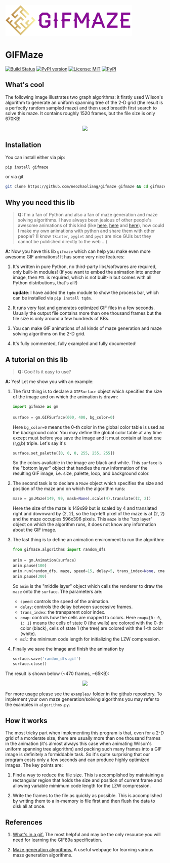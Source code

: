 <p align="left"><img src="logo.svg" width="400"/></p>

# GIFMaze

[![Build Status](https://travis-ci.org/neozhaoliang/gifmaze.svg?branch=master)](https://travis-ci.org/neozhaoliang/gifmaze) [![PyPI version](https://badge.fury.io/py/gifmaze.svg)](https://badge.fury.io/py/gifmaze) [![License: MIT](https://img.shields.io/badge/License-MIT-red.svg)](https://opensource.org/licenses/MIT) [![PyPI](https://img.shields.io/pypi/pyversions/pytest.svg)]()


## What's cool

The following image illustrates two graph algorithms: it firstly used Wilson's algorithm to generate an uniform spanning tree of the 2-D grid (the result is a perfectly random sampled maze) and then used breadth first search to solve this maze. It contains roughly 1520 frames, but the file size is only 670KB! 

<p align="center"><img src="https://neozhaoliang.github.io/img/gifmaze/wilson-bfs.gif"></p>


## Installation

You can install either via pip:

```bash
pip install gifmaze
```
or via git

```bash
git clone https://github.com/neozhaoliang/gifmaze gifmaze && cd gifmaze && python setup.py install
```

## Why you need this lib

> **Q:** I'm a fan of Python and also a fan of maze generation and maze solving algorithms. I have always been jealous of other people's awesome animations of this kind (like [here](https://bl.ocks.org/mbostock/11357811), [here](https://bl.ocks.org/mbostock/c03ee31334ee89abad83) and [here](http://weblog.jamisbuck.org/2011/2/7/maze-generation-algorithm-recap)), how could I make my own animations with python and share them with other people? (I know `tkinter`, `pyglet` and `pyqt` are nice GUIs but they cannot be published directly to the web ...)

**A:** Now you have this lib `gifmaze` which can help you make even more awesome GIF animations! It has some very nice features:

1. It's written in pure Python, no third-party libs/softwares are required, only built-in modules! (If you want to embed the animation into another image, then `PIL` is required, which is not built-in but comes with all Python distributions, that's all!)

    **update**: I have added the `tqdm` module to show the process bar, which can be installed via `pip install tqdm`.

2. It runs very fast and generates optimized GIF files in a few seconds. Usually the output file contains more than one thousand frames but the file size is only around a few hundreds of KBs.

3. You can make GIF animations of all kinds of maze generation and maze solving algorithms on the 2-D grid. 

4. It's fully commented, fully exampled and fully documented!


## A tutorial on this lib


> **Q:** Cool! Is it easy to use?

**A:** Yes! Let me show you with an example:

1. The first thing is to declare a `GIFSurface` object which specifies the size of the image and on which the animation is drawn:
    ```python
    import gifmaze as gm
    
    surface = gm.GIFSurface(600, 400, bg_color=0)
    ```
    Here `bg_color=0` means the 0-th color in the global color table is used as the background color. You may define the global color table at any time except must before you save the image and it must contain at least one (r,g,b) triple. Let's say it's

    ```python
    surface.set_palette([0, 0, 0, 255, 255, 255])
    ```
    So the colors available in the image are black and white. This `surface` is the "bottom layer" object that handles the raw information of the resulting GIF image, i.e. size, palette, loop, and background color.

2. The second task is to declare a `Maze` object which specifies the size and position of the maze and on which the algorithm runs:

    ```python
    maze = gm.Maze(149, 99, mask=None).scale(4).translate((2, 2))
    ```
    Here the size of the maze is 149x99 but is scaled by 4 and translated right and downward by (2, 2), so the top-left pixel of the maze is at (2, 2) and the maze occupies 596x396 pixels. This `maze` is the "top layer" object on which the algorithm runs, it does not know any information about the GIF image.
    
3. The last thing is to define an animation environment to run the algorithm:

    ```python
    from gifmaze.algorithms import random_dfs
    
    anim = gm.Animation(surface)
    anim.pause(100)
    anim.run(random_dfs, maze, speed=15, delay=5, trans_index=None, cmap={0: 0, 1: 1}, mcl=2, start=(0, 0))
    anim.pause(300)
    ```
    So `anim` is the "middle layer" object which calls the renderer to draw the `maze` onto the `surface`. The parameters are:
    + `speed`: controls the speed of the animation.
    + `delay`: controls the delay between successive frames.
    + `trans_index`: the transparent color index.
    + `cmap`: controls how the cells are mapped to colors. Here `cmap={0: 0, 1: 1}` means the cells of state 0 (the walls) are colored with the 0-th color (black), cells of state 1 (the tree) are colored with the 1-th color (white).
    + `mcl`: the minimum code length for initializing the LZW compression.

4. Finally we save the image and finish the animation by

    ```python
    surface.save('random_dfs.gif')
    surface.close()
    ```
The result is shown below (~470 frames, ~65KB):

<p align="center"><img src="https://neozhaoliang.github.io/img/gifmaze/random_dfs.gif"></p>

For more usage please see the `examples/` folder in the github repository. To implement your own maze generation/solving algorithms you may refer to the examples in `algorithms.py`.


## How it works

The most tricky part when implementing this program is that, even for a 2-D grid of a morderate size, there are usually more than one thousand frames in the animation (it's almost always this case when animating Wilson's uniform spanning tree algorithm) and packing such many frames into a GIF image is definitely a formiddable task. So it's quite surprising that our program costs only a few seconds and can produce highly optimized images. The key points are:

1. Find a way to reduce the file size. This is accomplished by maintaining a rectangular region that holds the size and position of current frame and allowing variable mimimum code length for the LZW compression.

2. Write the frames to the file as quickly as possible. This is accomplished by writing them to a in-memory io file first and then flush the data to disk all at once.


## References

1. [What's in a gif.](http://www.matthewflickinger.com/lab/whatsinagif/bits_and_bytes.asp) The most helpful and may be the only resource you will need for learning the GIF89a specification.

2. [Maze generation algorithms.](http://weblog.jamisbuck.org/2011/2/7/maze-generation-algorithm-recap) A useful webpage for learning various maze generation algorithms. 
